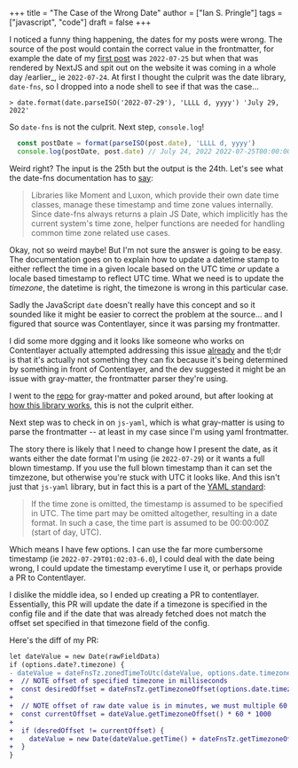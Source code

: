 +++
title = "The Case of the Wrong Date"
author = ["Ian S. Pringle"]
tags = ["javascript", "code"]
draft = false
+++

I noticed a funny thing happening, the dates for my posts were wrong. The source
of the post would contain the correct value in the frontmatter, for example the
date of my [first post](_blog/hello-world) was `2022-07-25` but when that was
rendered by NextJS and spit out on the website it was coming in a whole day
/earlier_, ie `2022-07-24`. At first I thought the culprit was the date library,
`date-fns`, so I dropped into a node shell to see if that was the case...

```shell
> date.format(date.parseISO('2022-07-29'), 'LLLL d, yyyy') 'July 29, 2022'
```

So `date-fns` is not the culprit. Next step, `console.log`!

```javascript
  const postDate = format(parseISO(post.date), 'LLLL d, yyyy')
  console.log(postDate, post.date) // July 24, 2022 2022-07-25T00:00:00.000Z
```

Weird right? The input is the 25th but the output is the 24th. Let's see what
the date-fns documentation has to [say](https://date-fns.org/v2.29.1/docs/Time-Zones#overview):

> Libraries like Moment and Luxon, which provide their own date time classes,
> manage these timestamp and time zone values internally. Since date-fns always
> returns a plain JS Date, which implicitly has the current system's time zone,
> helper functions are needed for handling common time zone related use cases.

Okay, not so weird maybe! But I'm not sure the answer is going to be easy. The
documentation goes on to explain how to update a datetime stamp to either
reflect the time in a given locale based on the UTC time _or_ update a locale
based timestamp to reflect UTC time. What we need is to update the _timezone_, the
datetime is right, the timezone is wrong in this particular case.

Sadly the JavaScript `date` doesn't really have this concept and so it sounded
like it might be easier to correct the problem at the source... and I figured
that source was Contentlayer, since it was parsing my frontmatter.

I did some more dgging and it looks like someone who works on Contentlayer
actually attempted addressing this issue [already](https://github.com/contentlayerdev/contentlayer/issues/9#issuecomment-980280572) and the tl;dr is that it's
actually not something they can fix because it's being determined by something
in front of Contentlayer, and the dev suggested it might be an issue with
gray-matter, the frontmatter parser they're using.

I went to the [repo](https://github.com/jonschlinkert/gray-matter/) for gray-matter and poked around, but after looking at [how
this library works](https://github.com/jonschlinkert/gray-matter/blob/master/lib/engines.js#L16), this is not the culprit either.

Next step was to check in on `js-yaml`, which is what gray-matter is using to
parse the frontmatter -- at least in my case since I'm using yaml frontmatter.

The story there is likely that I need to change how I present the date, as it
wants either the date format I'm using (ie `2022-07-29`) or it wants a full blown
timestamp. If you use the full blown timestamp than it can set the timzezone,
but otherwise you're stuck with UTC it looks like. And this isn't just that
`js-yaml` library, but in fact this is a part of the [YAML standard](https://yaml.org/type/timestamp.html):

> If the time zone is omitted, the timestamp is assumed to be specified in UTC.
> The time part may be omitted altogether, resulting in a date format. In such a
> case, the time part is assumed to be 00:00:00Z (start of day, UTC).

Which means I have few options. I can use the far more cumbersome timestamp (ie
`2022-07-29T01:02:03-6.0`), I could deal with the date being wrong, I could update
the timestamp everytime I use it, or perhaps provide a PR to Contentlayer.

I dislike the middle idea, so I ended up creating a PR to contentlayer.
Essentially, this PR will update the date if a timezone is specified in the
config file and if the date that was already fetched does not match the offset
set specified in that timezone field of the config.

Here's the diff of my PR:

```diff
let dateValue = new Date(rawFieldData)
if (options.date?.timezone) {
- dateValue = dateFnsTz.zonedTimeToUtc(dateValue, options.date.timezone)
+  // NOTE offset of specified timezone in milliseconds
+  const desiredOffset = dateFnsTz.getTimezoneOffset(options.date.timezone)
+
+  // NOTE offset of raw date value is in minutes, we must multiple 60 then 1000 to get milliseconds
+  const currentOffset = dateValue.getTimezoneOffset() * 60 * 1000
+
+  if (desredOffset != currentOffset) {
+    dateValue = new Date(dateValue.getTime() + dateFnsTz.getTimezoneOffset(options.date.timezone) * -1)
+  }
}
```
